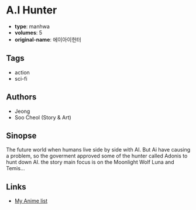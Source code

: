 # A.I Hunter

-   **type**: manhwa
-   **volumes**: 5
-   **original-name**: 에이아이헌터

## Tags

-   action
-   sci-fi

## Authors

-   Jeong
-   Soo Cheol (Story & Art)

## Sinopse

The future world when humans live side by side with AI. But Ai have causing a problem, so the goverment approved some of the hunter called Adonis to hunt down AI. the story main focus is on the Moonlight Wolf Luna and Temis...

## Links

-   [My Anime list](https://myanimelist.net/manga/18330/AI_Hunter)
